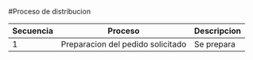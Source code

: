 #Proceso de distribucion


|Secuencia|Proceso|Descripcion|
|---------|-------|-----------|
|1        |Preparacion del pedido solicitado|Se prepara|

